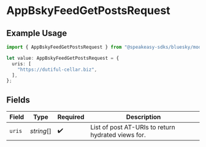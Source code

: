 # AppBskyFeedGetPostsRequest

## Example Usage

```typescript
import { AppBskyFeedGetPostsRequest } from "@speakeasy-sdks/bluesky/models/operations";

let value: AppBskyFeedGetPostsRequest = {
  uris: [
    "https://dutiful-cellar.biz",
  ],
};
```

## Fields

| Field                                              | Type                                               | Required                                           | Description                                        |
| -------------------------------------------------- | -------------------------------------------------- | -------------------------------------------------- | -------------------------------------------------- |
| `uris`                                             | *string*[]                                         | :heavy_check_mark:                                 | List of post AT-URIs to return hydrated views for. |